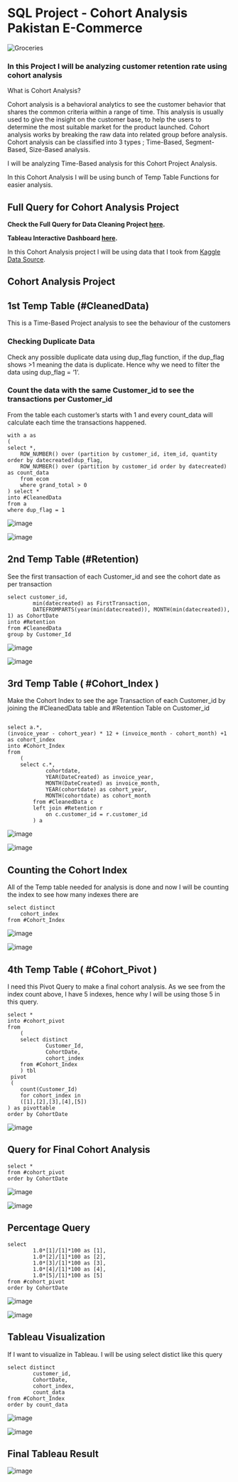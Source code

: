 
# SQL Project - Cohort Analysis Pakistan E-Commerce


![Groceries](https://github.com/DenidyaFadiya/CohortAnalysis/assets/129844542/86e9077a-3945-4e58-8ff2-bbb93821309e)

### In this Project I will be analyzing customer retention rate using cohort analysis

What is Cohort Analysis?

Cohort analysis is a behavioral analytics to see the customer behavior that shares the common criteria within a range of time. This analysis is usually used to give the insight on the customer base, to help the users to determine the most suitable market for the product launched. Cohort analysis works by breaking the raw data into related group before analysis. Cohort analysis can be classified into 3 types ; Time-Based, Segment-Based, Size-Based analysis. 

I will be analyzing Time-Based analysis for this Cohort Project Analysis.

In this Cohort Analysis I will be using bunch of Temp Table Functions for easier analysis.

## Full Query for Cohort Analysis Project
**Check the Full Query for Data Cleaning Project [here](https://github.com/DenidyaFadiya/Cohort_Analysis_PakistanECommerce/blob/main/Full%20Query%20-%20Cohort%20Analysis%20Pakistan%20E-Commerce).**

**Tableau Interactive Dashboard [here](https://public.tableau.com/app/profile/denidya.fadiya/viz/CohortAnalysisPakistane-commerce/Dashboard1).**

In this Cohort Analysis project I will be using data that I took from [Kaggle Data Source](https://www.kaggle.com/datasets/zusmani/pakistans-largest-ecommerce-dataset).

## Cohort Analysis Project

## 1st Temp Table (#CleanedData)

This is a Time-Based Project analysis to see the behaviour of the customers

### Checking Duplicate Data
Check any possible duplicate data using dup_flag function, if the dup_flag shows >1 meaning the data is duplicate. Hence why we need to filter the data using dup_flag = ‘1’.

### Count the data with the same Customer_id to see the transactions per Customer_id
From the table each customer’s starts with 1 and every count_data will calculate each time the transactions happened. 

```
with a as
(
select *,
	ROW_NUMBER() over (partition by customer_id, item_id, quantity order by datecreated)dup_flag,
	ROW_NUMBER() over (partition by customer_id order by datecreated) as count_data
	from ecom
	where grand_total > 0
) select *
into #CleanedData
from a 
where dup_flag = 1
```

 ![image](https://github.com/DenidyaFadiya/CohortAnalysis/assets/129844542/97b42611-3e0d-473f-b87e-1b834cd01057)

![image](https://github.com/DenidyaFadiya/CohortAnalysis/assets/129844542/eb2f3f35-76a0-4f38-b388-95c12c67a068)


## 2nd Temp Table (#Retention)
See the first transaction of each Customer_id and see the cohort date as per transaction

```
select customer_id,
		min(datecreated) as FirstTransaction,
		DATEFROMPARTS(year(min(datecreated)), MONTH(min(datecreated)), 1) as CohortDate
into #Retention
from #CleanedData
group by Customer_Id
```

![image](https://github.com/DenidyaFadiya/CohortAnalysis/assets/129844542/f8f99645-48a2-426f-a1f6-1e50358e09e1)

 ![image](https://github.com/DenidyaFadiya/CohortAnalysis/assets/129844542/f7cf20c3-8f8f-4156-b8f5-f839c6f1ac88)


## 3rd Temp Table ( #Cohort_Index )
Make the Cohort Index to see the age Transaction of each Customer_id by joining the #CleanedData table and #Retention Table on Customer_id 

```

select a.*,
(invoice_year - cohort_year) * 12 + (invoice_month - cohort_month) +1 as cohort_index
into #Cohort_Index 
from
	(
	select c.*,
			cohortdate,
			YEAR(DateCreated) as invoice_year,
			MONTH(DateCreated) as invoice_month,
			YEAR(cohortdate) as cohort_year,
			MONTH(cohortdate) as cohort_month
		from #CleanedData c
		left join #Retention r
			on c.customer_id = r.customer_id
		) a
  ```
  
![image](https://github.com/DenidyaFadiya/CohortAnalysis/assets/129844542/06059e6d-cff8-4272-823d-e09bc81c79b3)

![image](https://github.com/DenidyaFadiya/CohortAnalysis/assets/129844542/faff6a83-52e1-458e-8e4b-ca74b29cbb2c)


## Counting the Cohort Index
All of the Temp table needed for analysis is done and now I will be counting the index to see how many indexes there are
 
```
select distinct 
	cohort_index
from #Cohort_Index
```

![image](https://github.com/DenidyaFadiya/CohortAnalysis/assets/129844542/282f5113-6310-4fa0-9f94-b61fa36a9790)



![image](https://github.com/DenidyaFadiya/CohortAnalysis/assets/129844542/eae048a2-7b59-4b9b-a2de-c5711977d063)


## 4th Temp Table ( #Cohort_Pivot )
I need this Pivot Query to make a final cohort analysis. 
As we see from the index count above, I have 5 indexes, hence why I will be using those 5 in this query. 

```
select *
into #cohort_pivot
from
	(
	select distinct
			Customer_Id,
			CohortDate,
			cohort_index
	from #Cohort_Index
	) tbl
 pivot
 (
	count(Customer_Id)
	for cohort_index in 
	([1],[2],[3],[4],[5])
) as pivottable
order by CohortDate
```

![image](https://github.com/DenidyaFadiya/CohortAnalysis/assets/129844542/6bd8b70d-3a40-4c0c-b1a0-faef0881cf2b)

## Query for Final Cohort Analysis

```
select *
from #cohort_pivot
order by CohortDate
```

![image](https://github.com/DenidyaFadiya/CohortAnalysis/assets/129844542/cd772a38-4b73-4c69-ae25-1f24cb17c5c5)

![image](https://github.com/DenidyaFadiya/CohortAnalysis/assets/129844542/751d975a-f5a4-4726-9445-533ed8bca1d1)

## Percentage Query
 
```
select  
		1.0*[1]/[1]*100 as [1], 
		1.0*[2]/[1]*100 as [2],
		1.0*[3]/[1]*100 as [3],
		1.0*[4]/[1]*100 as [4],
		1.0*[5]/[1]*100 as [5]
from #cohort_pivot
order by CohortDate
```

![image](https://github.com/DenidyaFadiya/CohortAnalysis/assets/129844542/f799b85a-50d0-4031-a787-9d3c047e2bd6)

 ![image](https://github.com/DenidyaFadiya/CohortAnalysis/assets/129844542/a2d5a8a3-e7c0-4619-abe0-4560da1eb084)


## Tableau Visualization 
If I want to visualize in Tableau. I will be using select distict like this query

```
select distinct
		customer_id,
		CohortDate,
		cohort_index,
		count_data
from #Cohort_Index
order by count_data
```

![image](https://github.com/DenidyaFadiya/CohortAnalysis/assets/129844542/7348df06-361f-4504-81f8-68dacf82c9ad)

![image](https://github.com/DenidyaFadiya/CohortAnalysis/assets/129844542/91a0ea36-e3eb-4d00-8a71-bf59f7abb97b)

## Final Tableau Result

![image](https://github.com/DenidyaFadiya/CohortAnalysis/assets/129844542/21e98eb6-5466-41e9-a1da-dfdf36e0463f)

 

 

